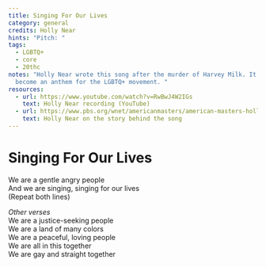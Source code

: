 ```yaml
---
title: Singing For Our Lives
category: general
credits: Holly Near
hints: "Pitch: "
tags:
  - LGBTQ+
  - core
  - 20thc
notes: "Holly Near wrote this song after the murder of Harvey Milk. It has
  become an anthem for the LGBTQ+ movement. "
resources:
  - url: https://www.youtube.com/watch?v=RwBwJ4W2IGs
    text: Holly Near recording (YouTube)
  - url: https://www.pbs.org/wnet/americanmasters/american-masters-holly-near-singing-for-our-lives-holly-near-on-the-story-behind-singing-for-our-lives/11051/
    text: Holly Near on the story behind the song
---
```

# Singing For Our Lives

We are a gentle angry people\
And we are singing, singing for our lives\
(Repeat both lines)  

*Other verses*  
We are a justice-seeking people\
We are a land of many colors\
We are a peaceful, loving people\
We are all in this together\
We are gay and straight together
